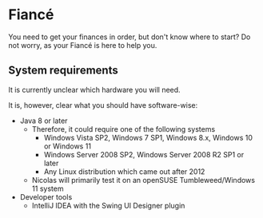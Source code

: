 # Fiancé

You need to get your finances in order, but don't know where to start? Do not worry, as your Fiancé is here to help you.

## System requirements

It is currently unclear which hardware you will need.

It is, however, clear what you should have software-wise:
- Java 8 or later
  - Therefore, it could require one of the following systems
    - Windows Vista SP2, Windows 7 SP1, Windows 8.x, Windows 10 or Windows 11
    - Windows Server 2008 SP2, Windows Server 2008 R2 SP1 or later
    - Any Linux distribution which came out after 2012
  - Nicolas will primarily test it on an openSUSE Tumbleweed/Windows 11 system
- Developer tools
  - IntelliJ IDEA with the Swing UI Designer plugin